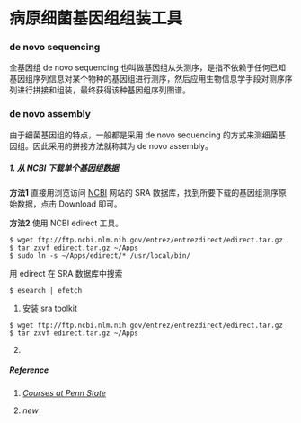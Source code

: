 # 病原细菌基因组组装工具

### de novo sequencing

全基因组 de novo sequencing 也叫做基因组从头测序，是指不依赖于任何已知基因组序列信息对某个物种的基因组进行测序，然后应用生物信息学手段对测序序列进行拼接和组装，最终获得该种基因组序列图谱。

### de novo assembly

由于细菌基因组的特点，一般都是采用 de novo sequencing 的方式来测细菌基因组。因此采用的拼接方法就称其为 de novo assembly。

##### 1. 从 NCBI 下载单个基因组数据
**方法1** 直接用浏览访问 [NCBI](http://) 网站的 SRA 数据库，找到所要下载的基因组测序原始数据，点击 Download 即可。

**方法2** 使用 NCBI edirect 工具。

```
$ wget ftp://ftp.ncbi.nlm.nih.gov/entrez/entrezdirect/edirect.tar.gz
$ tar zxvf edirect.tar.gz ~/Apps
$ sudo ln -s ~/Apps/edirect/* /usr/local/bin/
```

用 edirect 在 SRA 数据库中搜索

```
$ esearch | efetch
```
1. 安装 sra toolkit

```
$ wget ftp://ftp.ncbi.nlm.nih.gov/entrez/entrezdirect/edirect.tar.gz
$ tar zxvf edirect.tar.gz ~/Apps
```

2.



##### *Reference*

1. *[Courses at Penn State](http://www.personal.psu.edu/iua1/lectures.html)*

2. *new*
